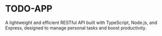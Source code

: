 # TODO-APP
A lightweight and efficient RESTful API built with TypeScript, Node.js, and Express, designed to manage personal tasks and boost productivity. 
